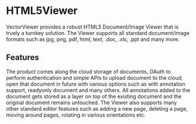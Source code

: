 # HTML5Viewer
VectorViewer provides a robust HTML5 Document/Image Viewer that is truely a turnkey solution. The Viewer supports all standard document/image formats such as jpg, png, pdf, html, text, .doc, .xls, .ppt and many more. 
## Features

The product comes along the cloud storage of documents, OAuth to perform authentication and simple APIs to upload document to the cloud, open that document in future with various options such as with annotation support, readyonly document and many others. All annotations added to the document gets stored as a layer on top of the existing document and the original document remains untouched. The Viewer also supports many other standard editor features such as adding a new page, deleting a page, moving around pages, rotating in various orientations etc.
